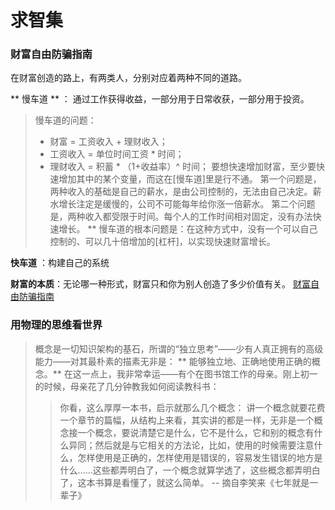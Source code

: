 # 求智集

###  财富自由防骗指南

在财富创造的路上，有两类人，分别对应着两种不同的道路。

** 慢车道 **   ： 通过工作获得收益，一部分用于日常收获，一部分用于投资。

> 慢车道的问题：
> -  财富  =  工资收入 + 理财收入；
> -  工资收入 = 单位时间工资 * 时间；
> -  理财收入 = 积蓄 * （1+收益率）^ 时间；
>        要想快速增加财富，至少要快速增加其中的某个变量，而这在[慢车道]里是行不通。
>        第一个问题是，两种收入的基础是自己的薪水，是由公司控制的，无法由自己决定。薪水增长注定是缓慢的，公司不可能每年给你涨一倍薪水。
>        第二个问题是，两种收入都受限于时间。每个人的工作时间相对固定，没有办法快速增长。
>       ** 慢车道的根本问题是：在这种方式中，没有一个可以自己控制的、可以几十倍增加的[杠杆]，以实现快速财富增长。

**快车道** ：构建自己的系统

**财富的本质**：无论哪一种形式，财富只和你为别人创造了多少价值有关。
[财富自由防骗指南](http://mp.weixin.qq.com/s/nRV8qz2D7dCzGFrCRWroRA)


### 用物理的思维看世界
> 概念是一切知识架构的基石，所谓的“独立思考”——少有人真正拥有的高级能力——对其最朴素的描素无非是：
> ** 能够独立地、正确地使用正确的概念。** 
> 在这一点上，我非常幸运——有个在图书馆工作的母亲。刚上初一的时候，母亲花了几分钟教我如何阅读教科书：
>  > 你看，这么厚厚一本书，启示就那么几个概念：
>  > 讲一个概念就要花费一个章节的篇幅，从结构上来看，其实讲的都是一样，无非是一个概念接一个概念，要说清楚它是什么，它不是什么，它和别的概念有什么异同；然后就是与它相关的方法论，比如，使用的时候需要注意什么，怎样使用是正确的，怎样使用是错误的，容易发生错误的地方是什么......这些都弄明白了，一个概念就算学透了，这些概念都弄明白了，这本书算是看懂了，就这么简单。
>  >  -- 摘自李笑来《七年就是一辈子》








